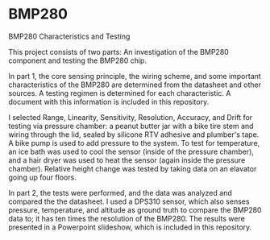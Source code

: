 # BMP280
BMP280 Characteristics and Testing

This project consists of two parts: An investigation of the BMP280 component and testing the BMP280 chip.

In part 1, the core sensing principle, the wiring scheme, and some important characteristics of the BMP280 are determined from the datasheet and other sources. A testing regimen is determined for each characteristic. A document with this information is included in this repository.

I selected Range, Linearity, Sensitivity, Resolution, Accuracy, and Drift for testing via pressure chamber: a peanut butter jar with a bike tire stem and wiring through the lid, sealed by silicone RTV adhesive and plumber's tape. A bike pump is used to add pressure to the system. To test for temperature, an ice bath was used to cool the sensor (inside of the pressure chamber), and a hair dryer was used to heat the sensor (again inside the pressure chamber). Relative height change was tested by taking data on an elavator going up four floors.

In part 2, the tests were performed, and the data was analyzed and compared the the datasheet. I used a DPS310 sensor, which also senses pressure, temperature, and altitude as ground truth to compare the BMP280 data to; it has ten times the resolution of the BMP280. The results were presented in a Powerpoint slideshow, which is included in this repository.

